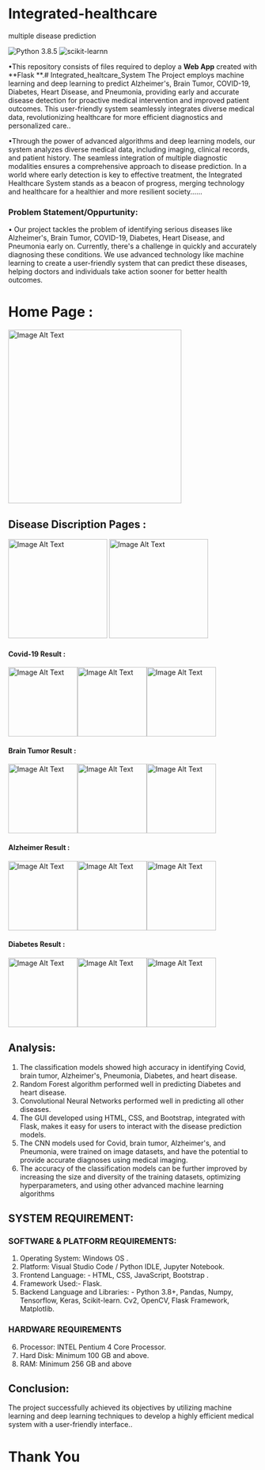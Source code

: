 # Integrated-healthcare
multiple disease prediction

![Python 3.8.5](https://img.shields.io/badge/Python-3.6-brightgreen.svg) ![scikit-learnn](https://img.shields.io/badge/Library-Scikit_Learn-orange.svg) 

•This repository consists of files required to deploy a **Web App** created with **Flask **.# Integrated_healtcare_System The Project employs machine learning and deep learning to predict Alzheimer's, Brain Tumor, COVID-19, Diabetes, Heart Disease, and Pneumonia, providing early and accurate disease detection for proactive medical intervention and improved patient outcomes. This user-friendly system seamlessly integrates diverse medical data, revolutionizing healthcare for more efficient diagnostics and personalized care..

•Through the power of advanced algorithms and deep learning models, our system analyzes diverse medical data, including imaging, clinical records, and patient history. The seamless integration of multiple diagnostic modalities ensures a comprehensive approach to disease prediction. In a world where early detection is key to effective treatment, the Integrated Healthcare System stands as a beacon of progress, merging technology and healthcare for a healthier and more resilient society......

### Problem Statement/Oppurtunity:
• Our project tackles the problem of identifying serious diseases like Alzheimer's, Brain Tumor, COVID-19, Diabetes, Heart Disease, and Pneumonia early on. Currently, there's a challenge in quickly and accurately diagnosing these conditions. We use advanced technology like machine learning to create a user-friendly system that can predict these diseases, helping doctors and individuals take action sooner for better health outcomes.

# Home Page :
<img src="./PHOTOS/a.png" alt="Image Alt Text" height="350"/>


## Disease Discription Pages :
<img src="./PHOTOS/abc.png" alt="Image Alt Text" height="200"/> <img src="./PHOTOS/xyz.png" alt="Image Alt Text" height="200"/>



#### Covid-19 Result :
<img src="./PHOTOS/b.png" alt="Image Alt Text" height="140"/><img src="./PHOTOS/c.png" alt="Image Alt Text" height="140"/><img src="./PHOTOS/d.png" alt="Image Alt Text" height="140"/>


#### Brain Tumor Result :
<img src="./PHOTOS/e.png" alt="Image Alt Text" height="140"/><img src="./PHOTOS/f.png" alt="Image Alt Text" height="140"/><img src="./PHOTOS/g.png" alt="Image Alt Text" height="140"/>

#### Alzheimer Result :
<img src="./PHOTOS/h.png" alt="Image Alt Text" height="140"/><img src="./PHOTOS/i.png" alt="Image Alt Text" height="140"/><img src="./PHOTOS/j.png" alt="Image Alt Text" height="140"/>

#### Diabetes  Result :
<img src="./PHOTOS/k.png" alt="Image Alt Text" height="140"/><img src="./PHOTOS/l.png" alt="Image Alt Text" height="140"/><img src="./PHOTOS/m.png" alt="Image Alt Text" height="140"/>



## Analysis:
1. The classification models showed high accuracy in identifying Covid, brain tumor,
Alzheimer's, Pneumonia, Diabetes, and heart disease.
2. Random Forest algorithm performed well in predicting Diabetes and heart disease.
3. Convolutional Neural Networks performed well in predicting all other diseases.
4. The GUI developed using HTML, CSS, and Bootstrap, integrated with Flask, makes it easy for
users to interact with the disease prediction models.
5. The CNN models used for Covid, brain tumor, Alzheimer's, and Pneumonia, were trained on
image datasets, and have the potential to provide accurate diagnoses using medical imaging.
6. The accuracy of the classification models can be further improved by increasing the size and
diversity of the training datasets, optimizing hyperparameters, and using other advanced
machine learning algorithms

## SYSTEM REQUIREMENT:
### SOFTWARE & PLATFORM REQUIREMENTS:
1. Operating System: Windows OS .
2. Platform: Visual Studio Code / Python IDLE, Jupyter Notebook.
3. Frontend Language: - HTML, CSS, JavaScript, Bootstrap .
4. Framework Used:- Flask.
5. Backend Language and Libraries: - Python 3.8+, Pandas, Numpy, Tensorflow, Keras, Scikit-learn. Cv2, OpenCV, Flask Framework, Matplotlib.

### HARDWARE REQUIREMENTS
6. Processor: INTEL Pentium 4 Core Processor.
7. Hard Disk: Minimum 100 GB and above.
8. RAM: Minimum 256 GB and above


## Conclusion:
The project successfully achieved its objectives by utilizing machine learning and deep learning techniques to develop a highly efficient medical system with a user-friendly interface..


#                                            Thank You

